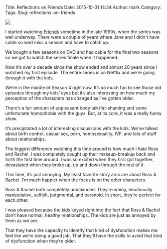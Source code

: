 Title: Reflections on Friends
Date: 2015-10-31 14:24
Author: mark
Category: 
Tags: 
Slug: reflections-on-friends

<img src="https://cdn-images-1.medium.com/max/2000/1*mI6xAe1gu7u5vduwnze3LA.jpeg"  />

I started watching [Friends](https://www.imdb.com/title/tt0108778/) sometime in the late 1990s, when the series was well underway. There were a couple of years where Jane and I didn't have cable so wed miss a season and have to catch up.

We bought a few seasons on DVD and had cable for the final two seasons so we got to watch the series finale when it happened.

Now it’s over a decade since the show ended and almost 20 years since I watched my first episode. The entire series is on Netflix and we’re going through it with the kids.

We’re in the middle of Season 4 right now. It’s so much fun to see those old episodes through my kids’ eyes but it’s also interesting on how much my perception of the characters has changed as I’ve gotten older.

There’s a fair amount of unpleasant body talk/fat-shaming and some unfortunate homophobia with the guys. But, at its core, it was a really funny show.

It’s precipitated a lot of interesting discussions with the kids. We’ve talked about birth control, casual sex, porn, homosexuality, IVF, and lots of stuff about relationships.

The biggest difference watching this time around is how much I hate Ross and Rachel. I was completely caught up their makeup-breakup back and forth the first time around. I was so excited when they first got together, devastated when they broke up, up and down through the rest of it.

This time, it’s just annoying. My least favorite story arcs are about Ross & Rachel. I’m much happier when the focus is on the other characters.

Ross & Rachel both completely unbalanced. They’re whiny, emotionally manipulative, selfish, judgmental, and paranoid. In short, they’re perfect for each other.

I was pleased because the kids keyed right into the fact that Ross & Rachel don’t have normal, healthy relationships. The kids are just as annoyed by them as we are.

That they have the capacity to identify that kind of dysfunction makes me feel like we’re doing a good job. That they’ll have the skills to avoid that kind of dysfunction when they’re older.

